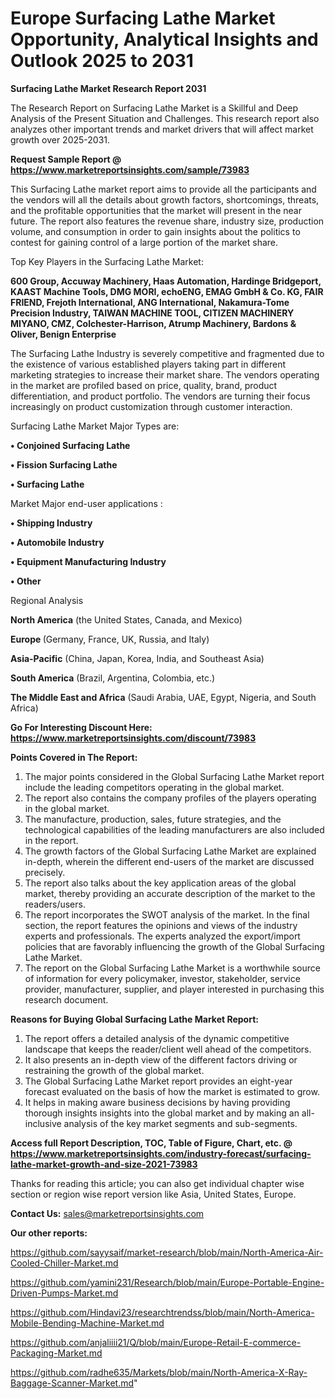  # Europe Surfacing Lathe Market Opportunity, Analytical Insights and Outlook 2025 to 2031

<strong>Surfacing Lathe Market Research Report 2031</strong>

The Research Report on Surfacing Lathe Market is a Skillful and Deep Analysis of the Present Situation and Challenges. This research report also analyzes other important trends and market drivers that will affect market growth over 2025-2031.

<strong>Request Sample Report @ <a href=https://www.marketreportsinsights.com/sample/73983>https://www.marketreportsinsights.com/sample/73983</a></strong>

This Surfacing Lathe market report aims to provide all the participants and the vendors will all the details about growth factors, shortcomings, threats, and the profitable opportunities that the market will present in the near future. The report also features the revenue share, industry size, production volume, and consumption in order to gain insights about the politics to contest for gaining control of a large portion of the market share.

Top Key Players in the Surfacing Lathe Market:

<strong>600 Group, Accuway Machinery, Haas Automation, Hardinge Bridgeport, KAAST Machine Tools, DMG MORI, echoENG, EMAG GmbH & Co. KG, FAIR FRIEND, Frejoth International, ANG International, Nakamura-Tome Precision Industry, TAIWAN MACHINE TOOL, CITIZEN MACHINERY MIYANO, CMZ, Colchester-Harrison, Atrump Machinery, Bardons & Oliver, Benign Enterprise</strong>

The Surfacing Lathe Industry is severely competitive and fragmented due to the existence of various established players taking part in different marketing strategies to increase their market share. The vendors operating in the market are profiled based on price, quality, brand, product differentiation, and product portfolio. The vendors are turning their focus increasingly on product customization through customer interaction.

Surfacing Lathe Market Major Types are:

<strong>• Conjoined Surfacing Lathe

• Fission Surfacing Lathe

• Surfacing Lathe</strong>

Market Major end-user applications :

<strong>• Shipping Industry

• Automobile Industry

• Equipment Manufacturing Industry

• Other</strong>

Regional Analysis

</u><strong><b>North America</b></strong> (the United States, Canada, and Mexico)

<strong><b>Europe </b></strong>(Germany, France, UK, Russia, and Italy)

<strong><b>Asia-Pacific</b></strong> (China, Japan, Korea, India, and Southeast Asia)

<strong><b>South America</b></strong> (Brazil, Argentina, Colombia, etc.)

<strong><b>The Middle East and Africa</b></strong> (Saudi Arabia, UAE, Egypt, Nigeria, and South Africa)

<strong>Go For Interesting Discount Here: <a href=https://www.marketreportsinsights.com/discount/73983>https://www.marketreportsinsights.com/discount/73983</a></strong>

<strong>Points Covered in The Report:</strong>
<ol>
  <li>The major points considered in the Global Surfacing Lathe Market report include the leading competitors operating in the global market.</li>
  <li>The report also contains the company profiles of the players operating in the global market.</li>
  <li>The manufacture, production, sales, future strategies, and the technological capabilities of the leading manufacturers are also included in the report.</li>
  <li>The growth factors of the Global Surfacing Lathe Market are explained in-depth, wherein the different end-users of the market are discussed precisely.</li>
  <li>The report also talks about the key application areas of the global market, thereby providing an accurate description of the market to the readers/users.</li>
  <li>The report incorporates the SWOT analysis of the market. In the final section, the report features the opinions and views of the industry experts and professionals. The experts analyzed the export/import policies that are favorably influencing the growth of the Global Surfacing Lathe Market.</li>
  <li>The report on the Global Surfacing Lathe Market is a worthwhile source of information for every policymaker, investor, stakeholder, service provider, manufacturer, supplier, and player interested in purchasing this research document.</li>
</ol>
<strong>Reasons for Buying Global Surfacing Lathe Market Report:</strong>

<ol>
  <li>The report offers a detailed analysis of the dynamic competitive landscape that keeps the reader/client well ahead of the competitors.</li>
  <li>It also presents an in-depth view of the different factors driving or restraining the growth of the global market.</li>
  <li>The Global Surfacing Lathe Market report provides an eight-year forecast evaluated on the basis of how the market is estimated to grow.</li>
  <li>It helps in making aware business decisions by having providing thorough insights insights into the global market and by making an all-inclusive analysis of the key market segments and sub-segments.</li>
</ol>
<strong>Access full Report Description, TOC, Table of Figure, Chart, etc. @ <a href=https://www.marketreportsinsights.com/industry-forecast/surfacing-lathe-market-growth-and-size-2021-73983>https://www.marketreportsinsights.com/industry-forecast/surfacing-lathe-market-growth-and-size-2021-73983</a></strong>


Thanks for reading this article; you can also get individual chapter wise section or region wise report version like Asia, United States, Europe.

<strong>Contact Us:</strong>
sales@marketreportsinsights.com

<strong>Our other reports:</strong>

<a href=https://github.com/sayysaif/market-research/blob/main/North-America-Air-Cooled-Chiller-Market.md>https://github.com/sayysaif/market-research/blob/main/North-America-Air-Cooled-Chiller-Market.md</a>

<a href=https://github.com/yamini231/Research/blob/main/Europe-Portable-Engine-Driven-Pumps-Market.md>https://github.com/yamini231/Research/blob/main/Europe-Portable-Engine-Driven-Pumps-Market.md</a>

<a href=https://github.com/Hindavi23/researchtrendss/blob/main/North-America-Mobile-Bending-Machine-Market.md>https://github.com/Hindavi23/researchtrendss/blob/main/North-America-Mobile-Bending-Machine-Market.md</a>

<a href=https://github.com/anjaliiii21/Q/blob/main/Europe-Retail-E-commerce-Packaging-Market.md>https://github.com/anjaliiii21/Q/blob/main/Europe-Retail-E-commerce-Packaging-Market.md</a>

<a href=https://github.com/radhe635/Markets/blob/main/North-America-X-Ray-Baggage-Scanner-Market.md>https://github.com/radhe635/Markets/blob/main/North-America-X-Ray-Baggage-Scanner-Market.md</a>"
